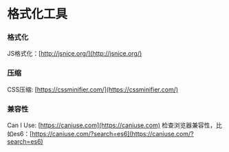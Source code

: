 # 格式化工具

### 格式化

JS格式化：[http://jsnice.org/](http://jsnice.org/)



### 压缩

CSS压缩: [https://cssminifier.com/](https://cssminifier.com/)

### 兼容性

Can I Use: [https://caniuse.com](https://caniuse.com) 检查浏览器兼容性，比如es6：[https://caniuse.com/?search=es6](https://caniuse.com/?search=es6)

